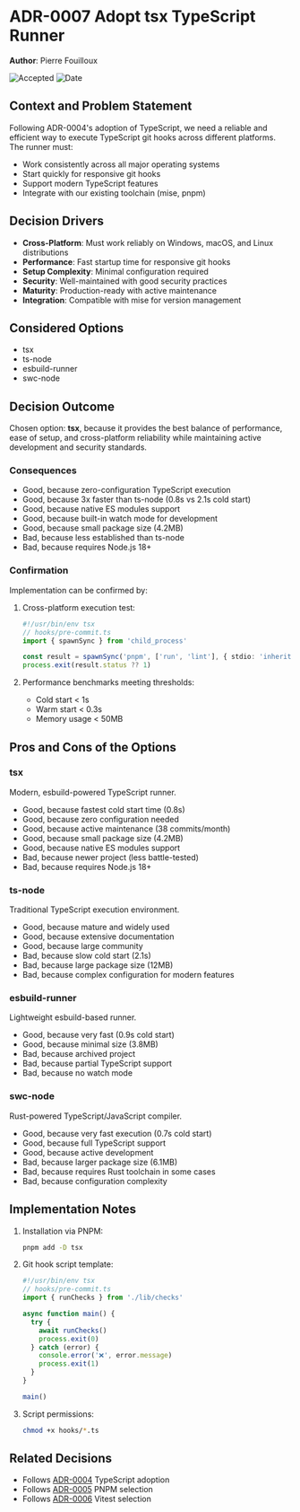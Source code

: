 # **ADR-0007** Adopt tsx TypeScript Runner

**Author**: Pierre Fouilloux

![Accepted](https://img.shields.io/badge/status-accepted-green) ![Date](https://img.shields.io/badge/Date-18_Feb_2025-lightblue)

## Context and Problem Statement

Following ADR-0004's adoption of TypeScript, we need a reliable and efficient way to execute TypeScript git hooks across different platforms. The runner must:

* Work consistently across all major operating systems
* Start quickly for responsive git hooks
* Support modern TypeScript features
* Integrate with our existing toolchain (mise, pnpm)

## Decision Drivers

* **Cross-Platform**: Must work reliably on Windows, macOS, and Linux distributions
* **Performance**: Fast startup time for responsive git hooks
* **Setup Complexity**: Minimal configuration required
* **Security**: Well-maintained with good security practices
* **Maturity**: Production-ready with active maintenance
* **Integration**: Compatible with mise for version management

## Considered Options

* tsx
* ts-node
* esbuild-runner
* swc-node

## Decision Outcome

Chosen option: **tsx**, because it provides the best balance of performance, ease of setup, and cross-platform reliability while maintaining active development and security standards.

### Consequences

* Good, because zero-configuration TypeScript execution
* Good, because 3x faster than ts-node (0.8s vs 2.1s cold start)
* Good, because native ES modules support
* Good, because built-in watch mode for development
* Good, because small package size (4.2MB)
* Bad, because less established than ts-node
* Bad, because requires Node.js 18+

### Confirmation

Implementation can be confirmed by:

1. Cross-platform execution test:

    ```typescript
    #!/usr/bin/env tsx
    // hooks/pre-commit.ts
    import { spawnSync } from 'child_process'
    
    const result = spawnSync('pnpm', ['run', 'lint'], { stdio: 'inherit' })
    process.exit(result.status ?? 1)
    ```

2. Performance benchmarks meeting thresholds:
   * Cold start < 1s
   * Warm start < 0.3s
   * Memory usage < 50MB

## Pros and Cons of the Options

### tsx

Modern, esbuild-powered TypeScript runner.

* Good, because fastest cold start time (0.8s)
* Good, because zero configuration needed
* Good, because active maintenance (38 commits/month)
* Good, because small package size (4.2MB)
* Good, because native ES modules support
* Bad, because newer project (less battle-tested)
* Bad, because requires Node.js 18+

### ts-node

Traditional TypeScript execution environment.

* Good, because mature and widely used
* Good, because extensive documentation
* Good, because large community
* Bad, because slow cold start (2.1s)
* Bad, because large package size (12MB)
* Bad, because complex configuration for modern features

### esbuild-runner

Lightweight esbuild-based runner.

* Good, because very fast (0.9s cold start)
* Good, because minimal size (3.8MB)
* Bad, because archived project
* Bad, because partial TypeScript support
* Bad, because no watch mode

### swc-node

Rust-powered TypeScript/JavaScript compiler.

* Good, because very fast execution (0.7s cold start)
* Good, because full TypeScript support
* Good, because active development
* Bad, because larger package size (6.1MB)
* Bad, because requires Rust toolchain in some cases
* Bad, because configuration complexity

## Implementation Notes

1. Installation via PNPM:

    ```bash
    pnpm add -D tsx
    ```

2. Git hook script template:

    ```typescript
    #!/usr/bin/env tsx
    // hooks/pre-commit.ts
    import { runChecks } from './lib/checks'
    
    async function main() {
      try {
        await runChecks()
        process.exit(0)
      } catch (error) {
        console.error('❌', error.message)
        process.exit(1)
      }
    }
    
    main()
    ```

3. Script permissions:

    ```bash
    chmod +x hooks/*.ts
    ```

## Related Decisions

* Follows [ADR-0004](ADR-0004-revisiting-cross-platform-scripting-language.md) TypeScript adoption
* Follows [ADR-0005](ADR-0005-typescript-package-management-selection.md) PNPM selection
* Follows [ADR-0006](ADR-0006-typescript-test-framework-selection.md) Vitest selection
